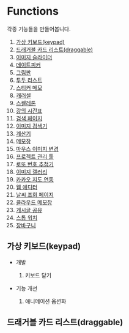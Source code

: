 # Functions
각종 기능들을 만들어봅니다.   

1. [가상 키보드(keypad)](#가상-키보드keypad)
2. [드래거블 카드 리스트(draggable)](#드래거블-카드-리스트draggable)
3. [이미지 슬라이더]()  
4. [데이트피커]()  
5. [그림판]()  
6. [투두 리스트]()  
7. [스티커 메모]()  
8. [캐러셀]()  
9. [스켈레톤]()  
10. [강의 시간표]()  
11. [검색 페이지]()  
12. [이미지 검색기]()  
13. [계산기]()  
14. [메모장]()   
15. [마우스 이미지 변경]()  
16. [프로젝트 관리 툴]()  
17. [로또 번호 추첨기]()  
18. [이미지 갤러리]()  
19. [카카오 지도 연동]()  
20. [웹 에디터]()  
21. [날씨 조회 페이지]()  
22. [클라우드 메모장]()  
23. [게시글 공유]()  
24. [스톱 워치]()  
25. [장바구니]()  

## 가상 키보드(keypad)
- 개발
  1. 키보드 닫기


- 기능 개선
  1. 애니메이션 옵션화

## 드래거블 카드 리스트(draggable)

